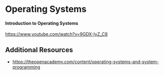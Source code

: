 # Operating Systems

#### Introduction to Operating Systems

https://www.youtube.com/watch?v=9GDX-IyZ_C8

## Additional Resources

* https://theopenacademy.com/content/operating-systems-and-system-programming
